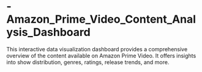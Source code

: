 # -Amazon_Prime_Video_Content_Analysis_Dashboard
This interactive data visualization dashboard provides a comprehensive overview of the content available on Amazon Prime Video. It offers insights into show distribution, genres, ratings, release trends, and more.
